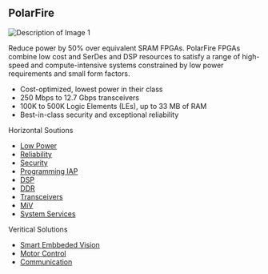 
## PolarFire

 
 <img src="Assets/Readme Assets/PolarFire FPGA Image.webp" alt="Description of Image 1" ></img>

Reduce power by 50% over equivalent SRAM FPGAs. PolarFire FPGAs combine low cost and SerDes and DSP resources to satisfy a range of high-speed and compute-intensive systems constrained by low power requirements and small form factors.
- Cost-optimized, lowest power in their class
- 250 Mbps to 12.7 Gbps transceivers
- 100K to 500K Logic Elements (LEs), up to 33 MB of RAM
- Best-in-class security and exceptional reliability

Horizontal Soutions

- [Low Power](./Low_Power.md)
- [Reliability](./Reliablity.md)
- [Security](./Security.md)
- [Programming IAP](./Programming_IAP.md)
- [DSP](./DSP.md)
- [DDR](./DDR.md)
- [Transceivers](./Performance.md)
- [MiV](./MiV.md)
- [System Services](./System_Services.md)


Veritical Solutions

-  [Smart Embbeded Vision](./SEV.md)
- [Motor Control](./Motor_Control.md)
-  [Communication](./Coms.md)
